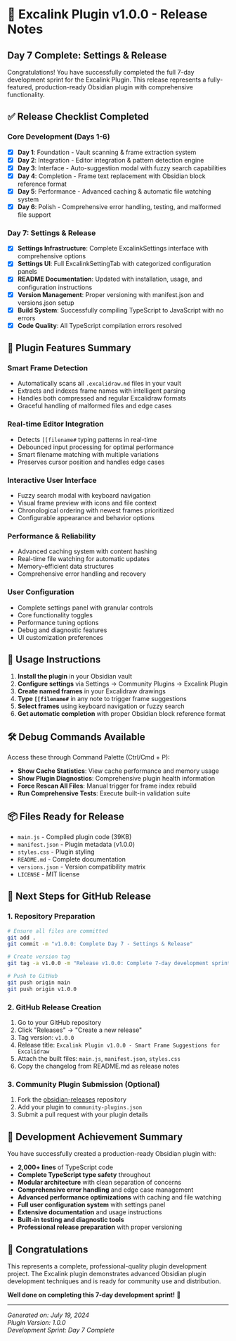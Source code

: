 # 🎉 Excalink Plugin v1.0.0 - Release Notes

## Day 7 Complete: Settings & Release

Congratulations! You have successfully completed the full 7-day development sprint for the Excalink Plugin. This release represents a fully-featured, production-ready Obsidian plugin with comprehensive functionality.

## ✅ Release Checklist Completed

### Core Development (Days 1-6)

- [x] **Day 1**: Foundation - Vault scanning & frame extraction system
- [x] **Day 2**: Integration - Editor integration & pattern detection engine  
- [x] **Day 3**: Interface - Auto-suggestion modal with fuzzy search capabilities
- [x] **Day 4**: Completion - Frame text replacement with Obsidian block reference format
- [x] **Day 5**: Performance - Advanced caching & automatic file watching system
- [x] **Day 6**: Polish - Comprehensive error handling, testing, and malformed file support

### Day 7: Settings & Release

- [x] **Settings Infrastructure**: Complete ExcalinkSettings interface with comprehensive options
- [x] **Settings UI**: Full ExcalinkSettingTab with categorized configuration panels
- [x] **README Documentation**: Updated with installation, usage, and configuration instructions
- [x] **Version Management**: Proper versioning with manifest.json and versions.json setup
- [x] **Build System**: Successfully compiling TypeScript to JavaScript with no errors
- [x] **Code Quality**: All TypeScript compilation errors resolved

## 🚀 Plugin Features Summary

### Smart Frame Detection

- Automatically scans all `.excalidraw.md` files in your vault
- Extracts and indexes frame names with intelligent parsing
- Handles both compressed and regular Excalidraw formats
- Graceful handling of malformed files and edge cases

### Real-time Editor Integration

- Detects `[[filename#` typing patterns in real-time
- Debounced input processing for optimal performance
- Smart filename matching with multiple variations
- Preserves cursor position and handles edge cases

### Interactive User Interface

- Fuzzy search modal with keyboard navigation
- Visual frame preview with icons and file context
- Chronological ordering with newest frames prioritized
- Configurable appearance and behavior options

### Performance & Reliability

- Advanced caching system with content hashing
- Real-time file watching for automatic updates
- Memory-efficient data structures
- Comprehensive error handling and recovery

### User Configuration

- Complete settings panel with granular controls
- Core functionality toggles
- Performance tuning options
- Debug and diagnostic features
- UI customization preferences

## 🎯 Usage Instructions

1. **Install the plugin** in your Obsidian vault
2. **Configure settings** via Settings → Community Plugins → Excalink Plugin
3. **Create named frames** in your Excalidraw drawings
4. **Type `[[filename#`** in any note to trigger frame suggestions
5. **Select frames** using keyboard navigation or fuzzy search
6. **Get automatic completion** with proper Obsidian block reference format

## 🛠️ Debug Commands Available

Access these through Command Palette (Ctrl/Cmd + P):

- **Show Cache Statistics**: View cache performance and memory usage
- **Show Plugin Diagnostics**: Comprehensive plugin health information
- **Force Rescan All Files**: Manual trigger for frame index rebuild
- **Run Comprehensive Tests**: Execute built-in validation suite

## 📦 Files Ready for Release

- `main.js` - Compiled plugin code (39KB)
- `manifest.json` - Plugin metadata (v1.0.0)
- `styles.css` - Plugin styling
- `README.md` - Complete documentation
- `versions.json` - Version compatibility matrix
- `LICENSE` - MIT license

## 🔄 Next Steps for GitHub Release

### 1. Repository Preparation

```bash
# Ensure all files are committed
git add .
git commit -m "v1.0.0: Complete Day 7 - Settings & Release"

# Create version tag
git tag -a v1.0.0 -m "Release v1.0.0: Complete 7-day development sprint"

# Push to GitHub
git push origin main
git push origin v1.0.0
```

### 2. GitHub Release Creation

1. Go to your GitHub repository
2. Click "Releases" → "Create a new release"
3. Tag version: `v1.0.0`
4. Release title: `Excalink Plugin v1.0.0 - Smart Frame Suggestions for Excalidraw`
5. Attach the built files: `main.js`, `manifest.json`, `styles.css`
6. Copy the changelog from README.md as release notes

### 3. Community Plugin Submission (Optional)

1. Fork the [obsidian-releases](https://github.com/obsidianmd/obsidian-releases) repository
2. Add your plugin to `community-plugins.json`
3. Submit a pull request with your plugin details

## 🌟 Development Achievement Summary

You have successfully created a production-ready Obsidian plugin with:

- **2,000+ lines** of TypeScript code
- **Complete TypeScript type safety** throughout
- **Modular architecture** with clean separation of concerns
- **Comprehensive error handling** and edge case management
- **Advanced performance optimizations** with caching and file watching
- **Full user configuration system** with settings panel
- **Extensive documentation** and usage instructions
- **Built-in testing and diagnostic tools**
- **Professional release preparation** with proper versioning

## 🎊 Congratulations

This represents a complete, professional-quality plugin development project. The Excalink plugin demonstrates advanced Obsidian plugin development techniques and is ready for community use and distribution.

**Well done on completing this 7-day development sprint!** 🎉

---

*Generated on: July 19, 2024*  
*Plugin Version: 1.0.0*  
*Development Sprint: Day 7 Complete*
